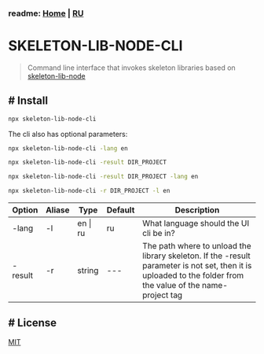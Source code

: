 ### readme: [Home](./../README.md) | [RU](./README-RU.md)

# SKELETON-LIB-NODE-CLI

> Command line interface that invokes skeleton libraries based on [skeleton-lib-node](https://github.com/ManushovRodion/skeleton-lib-node)

## # Install

```sh
npx skeleton-lib-node-cli
```

The cli also has optional parameters:

```sh
npx skeleton-lib-node-cli -lang en

npx skeleton-lib-node-cli -result DIR_PROJECT

npx skeleton-lib-node-cli -result DIR_PROJECT -lang en

npx skeleton-lib-node-cli -r DIR_PROJECT -l en
```

| Option  | Aliase | Type     | Default | Description                                                                                                                                                  |
| ------- | ------ | -------- | ------- | ------------------------------------------------------------------------------------------------------------------------------------------------------------ |
| -lang   | -l     | en \| ru | ru      | What language should the UI cli be in?                                                                                                                       |
| -result | -r     | string   | ---     | The path where to unload the library skeleton. If the -result parameter is not set, then it is uploaded to the folder from the value of the name-project tag |

## # License

[MIT](./../LICENSE)
